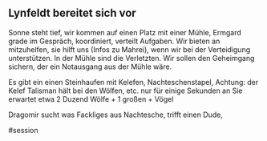 ## Lynfeldt bereitet sich vor
Sonne steht tief, wir kommen auf einen Platz mit einer Mühle, Ermgard grade im Gespräch, koordiniert, verteilt Aufgaben.
Wir bieten an mitzuhelfen, sie hilft uns (Infos zu Mahrei), wenn wir bei der Verteidigung unterstützen. In der Mühle sind die Verletzten.
Wir sollen den Geheimgang sichern, der ein Notausgang aus der Mühle wäre.

Es gibt ein einen Steinhaufen mit Kelefen, Nachteschenstapel,
Achtung: der Kelef Talisman hält bei den Wölfen, etc. nur für einige Sekunden an
Sie erwartet etwa 2 Duzend Wölfe + 1 großen + Vögel

Dragomir sucht was Fackliges aus Nachtesche, trifft einen Dude,




#session 